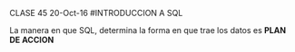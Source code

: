 CLASE 45
20-Oct-16
#INTRODUCCION A SQL

La manera en que SQL, determina la forma en que trae los datos es **PLAN DE ACCION**